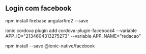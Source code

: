 ## Login com facebook

npm install firebase angularfire2 --save

ionic cordova plugin add cordova-plugin-facebook4 --variable APP_ID="2134604313275273" --variable APP_NAME="redacao"

npm install --save @ionic-native/facebook

    